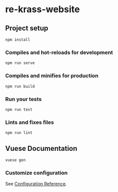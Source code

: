 # re-krass-website

## Project setup
```
npm install
```

### Compiles and hot-reloads for development
```
npm run serve
```

### Compiles and minifies for production
```
npm run build
```

### Run your tests
```
npm run test
```

### Lints and fixes files
```
npm run lint
```

## Vuese Documentation
```
vuese gen
```

### Customize configuration
See [Configuration Reference](https://cli.vuejs.org/config/).
